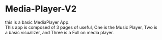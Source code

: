 # Media-Player-V2
this is a basic MediaPlayer App.
<br>
This app is composed of 3 pages of useful, One is the Music Player, Two is a basic visualizer, and Three is a Full on media player.
